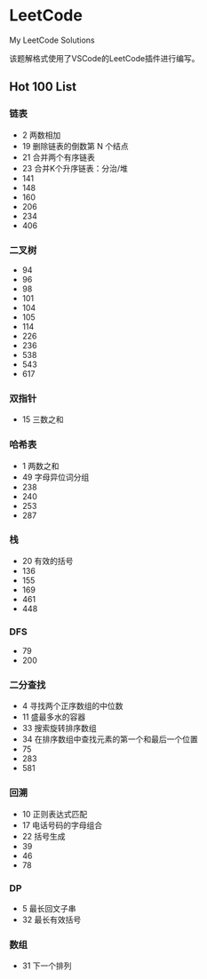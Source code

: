 # LeetCode
My LeetCode Solutions

该题解格式使用了VSCode的LeetCode插件进行编写。

## Hot 100 List
### 链表
* 2 两数相加
* 19 删除链表的倒数第 N 个结点
* 21 合并两个有序链表
* 23 合并K个升序链表：分治/堆
* 141
* 148
* 160
* 206
* 234
* 406
### 二叉树
* 94
* 96
* 98
* 101
* 104
* 105
* 114
* 226
* 236
* 538
* 543
* 617
### 双指针
* 15 三数之和
### 哈希表
* 1 两数之和
* 49 字母异位词分组
* 238
* 240
* 253
* 287
### 栈
* 20 有效的括号
* 136
* 155
* 169
* 461
* 448
### DFS
* 79
* 200
### 二分查找
* 4 寻找两个正序数组的中位数
* 11 盛最多水的容器
* 33 搜索旋转排序数组
* 34 在排序数组中查找元素的第一个和最后一个位置
* 75
* 283
* 581
### 回溯
* 10 正则表达式匹配
* 17 电话号码的字母组合
* 22 括号生成
* 39
* 46
* 78
### DP
* 5 最长回文子串
* 32 最长有效括号
### 数组
* 31 下一个排列